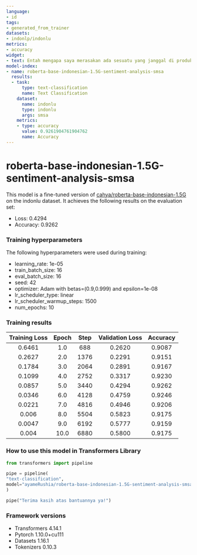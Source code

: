 ```yaml
---
language:
- id
tags:
- generated_from_trainer
datasets:
- indonlp/indonlu
metrics:
- accuracy
widget:
- text: Entah mengapa saya merasakan ada sesuatu yang janggal di produk ini
model-index:
- name: roberta-base-indonesian-1.5G-sentiment-analysis-smsa
  results:
  - task:
      type: text-classification
      name: Text Classification
    dataset:
      name: indonlu
      type: indonlu
      args: smsa
    metrics:
    - type: accuracy
      value: 0.9261904761904762
      name: Accuracy
---
```


<!-- This model card has been generated automatically according to the information the Trainer had access to. You
should probably proofread and complete it, then remove this comment. -->

# roberta-base-indonesian-1.5G-sentiment-analysis-smsa

This model is a fine-tuned version of [cahya/roberta-base-indonesian-1.5G](https://huggingface.co/cahya/roberta-base-indonesian-1.5G) on the indonlu dataset.
It achieves the following results on the evaluation set:
- Loss: 0.4294
- Accuracy: 0.9262

### Training hyperparameters

The following hyperparameters were used during training:
- learning_rate: 1e-05
- train_batch_size: 16
- eval_batch_size: 16
- seed: 42
- optimizer: Adam with betas=(0.9,0.999) and epsilon=1e-08
- lr_scheduler_type: linear
- lr_scheduler_warmup_steps: 1500
- num_epochs: 10

### Training results

| Training Loss | Epoch | Step | Validation Loss | Accuracy |
|:-------------:|:-----:|:----:|:---------------:|:--------:|
| 0.6461        | 1.0   | 688  | 0.2620          | 0.9087   |
| 0.2627        | 2.0   | 1376 | 0.2291          | 0.9151   |
| 0.1784        | 3.0   | 2064 | 0.2891          | 0.9167   |
| 0.1099        | 4.0   | 2752 | 0.3317          | 0.9230   |
| 0.0857        | 5.0   | 3440 | 0.4294          | 0.9262   |
| 0.0346        | 6.0   | 4128 | 0.4759          | 0.9246   |
| 0.0221        | 7.0   | 4816 | 0.4946          | 0.9206   |
| 0.006         | 8.0   | 5504 | 0.5823          | 0.9175   |
| 0.0047        | 9.0   | 6192 | 0.5777          | 0.9159   |
| 0.004         | 10.0  | 6880 | 0.5800          | 0.9175   |


### How to use this model in Transformers Library

```python
from transformers import pipeline

pipe = pipeline(
"text-classification",
model="ayameRushia/roberta-base-indonesian-1.5G-sentiment-analysis-smsa"
)

pipe("Terima kasih atas bantuannya ya!")

```

### Framework versions

- Transformers 4.14.1
- Pytorch 1.10.0+cu111
- Datasets 1.16.1
- Tokenizers 0.10.3